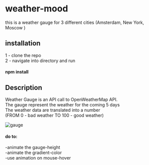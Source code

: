 # weather-mood<br>
this is a weather gauge for 3 different cities (Amsterdam, New York, Moscow ) <br>

## installation
1 - clone the repo <br>
2 - navigate into directory and run <br>
#### npm install <br>

## Description
Weather Gauge is an API call to OpenWeatherMap API. <br>
The gauge represent the weather for the coming 5 days <br>
The weather data are translated into a number <br>
(FROM 0 - bad weather TO 100 - good weather) <br>

![gauge](https://user-images.githubusercontent.com/42464722/52418480-70872980-2aee-11e9-99e7-a29963b2fbec.gif)

#### do to:
-animate the gauge-height <br>
-animate the gradient-color <br>
-use animation on mouse-hover <br>
